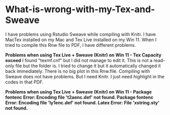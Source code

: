 # What-is-wrong-with-my-Tex-and-Sweave
I have problems using Rstudio Sweave while compiling with Knitr. I have MacTex installed on my Mac and Tex Live installed on my Win 11. When I tried to compile this Rnw file to PDF, I have different problems.

**Problems when using Tex Live + Sweave (Knitr) on Win 11 - Tex Capacity exceed**
I found "texmf.cnf" but I did not manage to edit it. This is not a read-only file but the folder is. I tried to change it but it automatically changed it back immediately.
There is no big plot in this Rnw.file.
Compiling with Sweave does not have problems. But I need Knitr. I just need highlight in the codes in that PDF.

**Problems when using Tex Live + Sweave (Knitr) on Win 11 -
Package fontenc Error: Encoding file 't2aenc.def' not found.
Package fontenc Error: Encoding file 'ly1enc.def' not found.
Latex Error: File 'xstring.sty' not found.**

